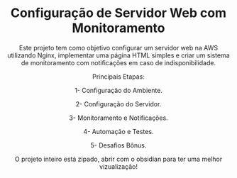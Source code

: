 <h1 align="center">Configuração de Servidor Web com Monitoramento</h1>

<p align="center">Este projeto tem como objetivo configurar um servidor web na AWS utilizando Nginx, implementar uma página HTML simples e criar um sistema de monitoramento com notificações em caso de indisponibilidade.</p>

<p align="center">Principais Etapas:</p>

<p align="center">1- Configuração do Ambiente.</p>

<p align="center">2- Configuração do Servidor.</p>

<p align="center">3- Monitoramento e Notificações.</p>

<p align="center">4- Automação e Testes.</p>

<p align="center">5- Desafios Bônus.</p>

<p align="center">O projeto inteiro está zipado, abrir com o obsidian para ter uma melhor vizualização!</p>
